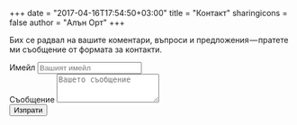 +++
date = "2017-04-16T17:54:50+03:00"
title = "Контакт"
sharingicons = false
author = "Алън Орт"
+++

Бих се радвал на вашите коментари, въпроси и предложения — пратете ми съобщение от формата за контакти.

<form method="POST" action="https://formspree.io/alan.orth@gmail.com">
    <div class="form-group">
        <label for="emailAddress">Имейл</label>
        <input type="email" class="form-control" name="email" id="emailAddress" placeholder="Вашият имейл">
    </div>
    <div class="form-group">
        <label for="message">Съобщение</label>
        <textarea class="form-control" name="message" id="message" placeholder="Вашето съобщение" rows="3"></textarea>
    </div>
    <input type="text" name="_gotcha" style="display:none" />
    <button type="submit" class="btn btn-primary">Изпрати</button>
</form>

<br />
